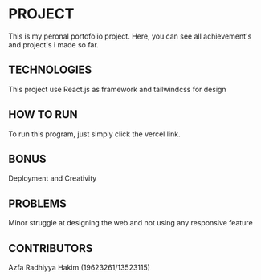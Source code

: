 # PROJECT

This is my peronal portofolio project. Here, you can see all achievement's and project's i made so far.

## TECHNOLOGIES

This project use React.js as framework and tailwindcss for design

## HOW TO RUN

To run this program, just simply click the vercel link.


## BONUS

Deployment and Creativity

## PROBLEMS 

Minor struggle at designing the web and not using any responsive feature

## CONTRIBUTORS

Azfa Radhiyya Hakim (19623261/13523115)